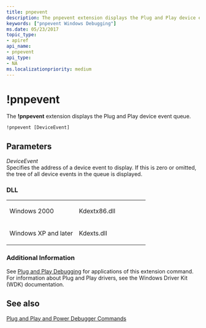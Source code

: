 ```yaml
---
title: pnpevent
description: The pnpevent extension displays the Plug and Play device event queue.
keywords: ["pnpevent Windows Debugging"]
ms.date: 05/23/2017
topic_type:
- apiref
api_name:
- pnpevent
api_type:
- NA
ms.localizationpriority: medium
---
```


# !pnpevent


The **!pnpevent** extension displays the Plug and Play device event queue.

```dbgcmd
!pnpevent [DeviceEvent]
```

## <span id="ddk__pnpevent_dbg"></span><span id="DDK__PNPEVENT_DBG"></span>Parameters


<span id="_______DeviceEvent______"></span><span id="_______deviceevent______"></span><span id="_______DEVICEEVENT______"></span> *DeviceEvent*   
Specifies the address of a device event to display. If this is zero or omitted, the tree of all device events in the queue is displayed.

### <span id="DLL"></span><span id="dll"></span>DLL

<table>
<colgroup>
<col width="50%" />
<col width="50%" />
</colgroup>
<tbody>
<tr class="odd">
<td align="left"><p>Windows 2000</p></td>
<td align="left"><p>Kdextx86.dll</p></td>
</tr>
<tr class="even">
<td align="left"><p>Windows XP and later</p></td>
<td align="left"><p>Kdexts.dll</p></td>
</tr>
</tbody>
</table>

 

### <span id="Additional_Information"></span><span id="additional_information"></span><span id="ADDITIONAL_INFORMATION"></span>Additional Information

See [Plug and Play Debugging](plug-and-play-debugging.md) for applications of this extension command. For information about Plug and Play drivers, see the Windows Driver Kit (WDK) documentation.

## <span id="see_also"></span>See also


[Plug and Play and Power Debugger Commands](plug-and-play-and-power-debugger-commands.md)

 

 







